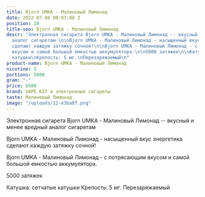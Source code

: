 ```yaml
---
title: Bjorn UMKA - Малиновый Лимонад
date: 2022-07-08 08:07:00 Z
position: 18
title-seo: Bjorn UMKA - Малиновый Лимонад
descr: "Электронная сигарета Bjorn UMKA - Малиновый Лимонад -- вкусный и менее вредный
  аналог сигаретам \n\nBjorn UMKA - Малиновый Лимонад - насыщенный вкус энергетика
  сделают каждую затяжку сочной!\n\nBjorn UMKA - Малиновый Лимонад - с потрясающим
  вкусом и самой большой емкостью аккумулятора.\n\n5000 затяжек\n\nКатушка: сетчатые
  катушки\nКрепость: 5 мг.\nПерезаряжаемый\n"
product-name: Bjorn UMKA - Малиновый Лимонад
nicotine: 5
portions: 5000
gram: "-"
price: 6500
brand: VAPE KIT и электронные сигареты
taste: Малиновый Лимонад
image: "/uploads/11-e3ba8f.png"
---
```


Электронная сигарета Bjorn UMKA - Малиновый Лимонад -- вкусный и менее вредный аналог сигаретам 

Bjorn UMKA - Малиновый Лимонад - насыщенный вкус энергетика сделают каждую затяжку сочной!

Bjorn UMKA - Малиновый Лимонад - с потрясающим вкусом и самой большой емкостью аккумулятора.

5000 затяжек

Катушка: сетчатые катушки
Крепость: 5 мг.
Перезаряжаемый
